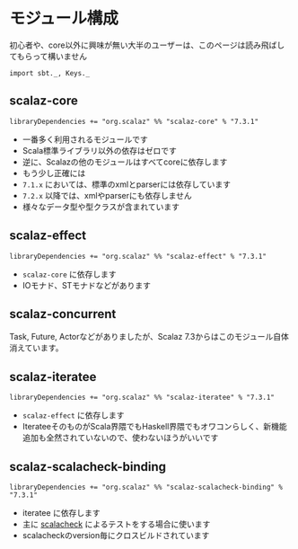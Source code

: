 # モジュール構成

初心者や、core以外に興味が無い大半のユーザーは、このページは読み飛ばしてもらって構いません

```tut:invisible
import sbt._, Keys._
```

## scalaz-core

```tut:silent
libraryDependencies += "org.scalaz" %% "scalaz-core" % "7.3.1"
```

- 一番多く利用されるモジュールです 
- Scala標準ライブラリ以外の依存はゼロです
- 逆に、Scalazの他のモジュールはすべてcoreに依存します
- もう少し正確には
 - `7.1.x` においては、標準のxmlとparserには依存しています
 - `7.2.x` 以降では、xmlやparserにも依存しません
- 様々なデータ型や型クラスが含まれています

## scalaz-effect

```tut:silent
libraryDependencies += "org.scalaz" %% "scalaz-effect" % "7.3.1"
```

- `scalaz-core` に依存します
- IOモナド、STモナドなどがあります


## scalaz-concurrent

Task, Future, Actorなどがありましたが、Scalaz 7.3からはこのモジュール自体消えています。

## scalaz-iteratee

```tut:silent
libraryDependencies += "org.scalaz" %% "scalaz-iteratee" % "7.3.1"
```

- `scalaz-effect` に依存します
- IterateeそのものがScala界隈でもHaskell界隈でもオワコンらしく、新機能追加も全然されていないので、使わないほうがいいです

## scalaz-scalacheck-binding

```tut:silent
libraryDependencies += "org.scalaz" %% "scalaz-scalacheck-binding" % "7.3.1"
```

- iteratee に依存します
- 主に [scalacheck](https://github.com/typelevel/scalacheck) によるテストをする場合に使います
- scalacheckのversion毎にクロスビルドされています
